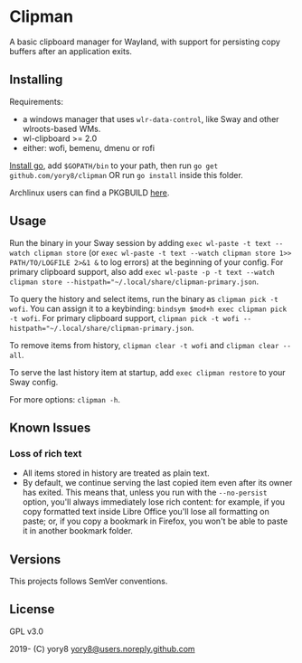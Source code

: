 # Clipman

A basic clipboard manager for Wayland, with support for persisting copy buffers after an application exits.

## Installing

Requirements:

- a windows manager that uses `wlr-data-control`, like Sway and other wlroots-based WMs.
- wl-clipboard >= 2.0
- either: wofi, bemenu, dmenu or rofi

[Install go](https://golang.org/doc/install), add `$GOPATH/bin` to your path, then run `go get github.com/yory8/clipman` OR run `go install` inside this folder.

Archlinux users can find a PKGBUILD [here](https://aur.archlinux.org/packages/clipman/).

## Usage

Run the binary in your Sway session by adding `exec wl-paste -t text --watch clipman store` (or `exec wl-paste -t text --watch clipman store 1>> PATH/TO/LOGFILE 2>&1 &` to log errors) at the beginning of your config.
For primary clipboard support, also add `exec wl-paste -p -t text --watch clipman store --histpath="~/.local/share/clipman-primary.json`.

To query the history and select items, run the binary as `clipman pick -t wofi`. You can assign it to a keybinding: `bindsym $mod+h exec clipman pick -t wofi`.
For primary clipboard support, `clipman pick -t wofi --histpath="~/.local/share/clipman-primary.json`.

To remove items from history, `clipman clear -t wofi` and `clipman clear --all`.

To serve the last history item at startup, add `exec clipman restore` to your Sway config.

For more options: `clipman -h`.

## Known Issues

### Loss of rich text

- All items stored in history are treated as plain text.
- By default, we continue serving the last copied item even after its owner has exited. This means that, unless you run with the `--no-persist` option, you'll always immediately lose rich content: for example, if you copy formatted text inside Libre Office you'll lose all formatting on paste; or, if you copy a bookmark in Firefox, you won't be able to paste it in another bookmark folder.

## Versions

This projects follows SemVer conventions.

## License

GPL v3.0

2019- (C) yory8 <yory8@users.noreply.github.com>
